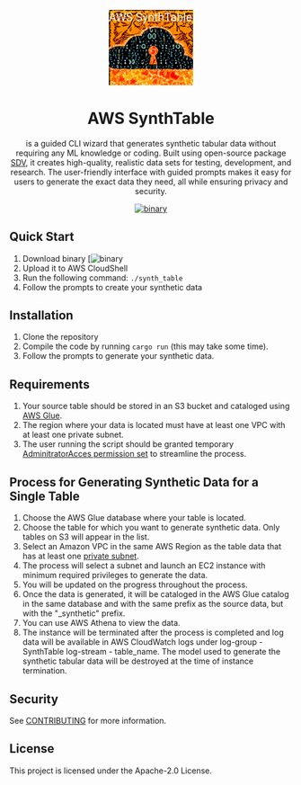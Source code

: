 <div align="center">

<p><img src="./images/awssynthtable.png" title="AWS SynthTable" alt="AWS SynthTable" width="150"></p>

# AWS SynthTable
is a guided CLI wizard that generates synthetic tabular data without requiring any ML knowledge or coding. Built using open-source package [SDV](https://github.com/sdv-dev/SDV), it creates high-quality, realistic data sets for testing, development, and research. The user-friendly interface with guided prompts makes it easy for users to generate the exact data they need, all while ensuring privacy and security.



[![binary](https://img.shields.io/badge/binary-download-blue)](https://gitlab.aws.dev/aws-emea-prototyping/data-analytics/reusable-assets/aws_synth_table/-/jobs/1727494/artifacts/download?file_type=archive)
</div>

## Quick Start

1. Download binary [![binary](https://github.com/awslabs/synthtable/releases/download/0.0.1/synth_table)
2. Upload it to AWS CloudShell
3. Run the following command: `./synth_table`
5. Follow the prompts to create your synthetic data

## Installation

1. Clone the repository
2. Compile the code by running `cargo run` (this may take some time).
3. Follow the prompts to generate your synthetic data.

## Requirements

1. Your source table should be stored in an S3 bucket and cataloged using [AWS Glue](https://docs.aws.amazon.com/glue/latest/dg/catalog-and-crawler.html).
2. The region where your data is located must have at least one VPC with at least one private subnet.
3. The user running the script should be granted temporary [AdminitratorAcces permission set](https://docs.aws.amazon.com/singlesignon/latest/userguide/get-started-create-an-administrative-permission-set.html) to streamline the process.

## Process for Generating Synthetic Data for a Single Table
1. Choose the AWS Glue database where your table is located.
2. Choose the table for which you want to generate synthetic data. Only tables on S3 will appear in the list.
3. Select an Amazon VPC in the same AWS Region as the table data that has at least one [private subnet](https://docs.aws.amazon.com/vpc/latest/userguide/VPC_Scenario2.html).
4. The process will select a subnet and launch an EC2 instance with minimum required privileges to generate the data.
5. You will be updated on the progress throughout the process.
6. Once the data is generated, it will be cataloged in the AWS Glue catalog in the same database and with the same prefix as the source data, but with the "_synthetic" prefix.
7. You can use AWS Athena to view the data.
8. The instance will be terminated after the process is completed and log data will be available in AWS CloudWatch logs under log-group - SynthTable log-stream - table_name. The model used to generate the synthetic tabular data will be destroyed at the time of instance termination.

## Security

See [CONTRIBUTING](CONTRIBUTING.md#security-issue-notifications) for more information.

## License

This project is licensed under the Apache-2.0 License.

